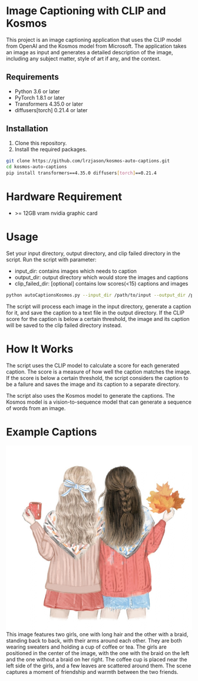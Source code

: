 # Image Captioning with CLIP and Kosmos

This project is an image captioning application that uses the CLIP model from OpenAI and the Kosmos model from Microsoft. The application takes an image as input and generates a detailed description of the image, including any subject matter, style of art if any, and the context.

## Requirements

- Python 3.6 or later
- PyTorch 1.8.1 or later
- Transformers 4.35.0 or later
- diffusers[torch] 0.21.4 or later

## Installation

1. Clone this repository.
2. Install the required packages.

```bash
git clone https://github.com/lrzjason/kosmos-auto-captions.git
cd kosmos-auto-captions
pip install transformers==4.35.0 diffusers[torch]==0.21.4
```

# Hardware Requirement
- \>= 12GB vram nvidia graphic card

# Usage
Set your input directory, output directory, and clip failed directory in the script.
Run the script with parameter:
- input_dir: contains images which needs to caption
- output_dir: output directory which would store the images and captions
- clip_failed_dir: \[optional\] contains low scores(<15) captions and images

```bash
python autoCaptionsKosmos.py --input_dir /path/to/input --output_dir /path/to/output --clip_failed_dir /path/to/clip_failed
```

The script will process each image in the input directory, generate a caption for it, and save the caption to a text file in the output directory. If the CLIP score for the caption is below a certain threshold, the image and its caption will be saved to the clip failed directory instead.

# How It Works
The script uses the CLIP model to calculate a score for each generated caption. The score is a measure of how well the caption matches the image. If the score is below a certain threshold, the script considers the caption to be a failure and saves the image and its caption to a separate directory.

The script also uses the Kosmos model to generate the captions. The Kosmos model is a vision-to-sequence model that can generate a sequence of words from an image.

# Example Captions
![alt text](https://github.com/lrzjason/kosmos-auto-captions/blob/main/doc/2%20best%20friends%20-%20paint%20two%20girls.jpg?raw=true)
This image features two girls, one with long hair and the other with a braid, standing back to back, with their arms around each other. They are both wearing sweaters and holding a cup of coffee or tea. The girls are positioned in the center of the image, with the one with the braid on the left and the one without a braid on her right. The coffee cup is placed near the left side of the girls, and a few leaves are scattered around them. The scene captures a moment of friendship and warmth between the two friends.